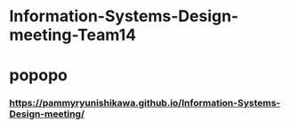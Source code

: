 # Information-Systems-Design-meeting-Team14
# popopo
### https://pammyryunishikawa.github.io/Information-Systems-Design-meeting/
